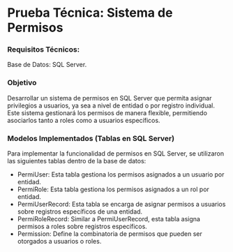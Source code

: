 # Prueba Técnica: Sistema de Permisos

### Requisitos Técnicos:
Base de Datos: SQL Server.

### Objetivo
Desarrollar un sistema de permisos en SQL Server que permita asignar privilegios a usuarios, ya sea a nivel de entidad o por registro individual. Este sistema gestionará los permisos de manera flexible, permitiendo asociarlos tanto a roles como a usuarios específicos.

### Modelos Implementados (Tablas en SQL Server)
Para implementar la funcionalidad de permisos en SQL Server, se utilizaron las siguientes tablas dentro de la base de datos:

- PermiUser: Esta tabla gestiona los permisos asignados a un usuario por entidad.
- PermiRole: Esta tabla gestiona los permisos asignados a un rol por entidad.
- PermiUserRecord: Esta tabla se encarga de asignar permisos a usuarios sobre registros específicos de una entidad.
- PermiRoleRecord: Similar a PermiUserRecord, esta tabla asigna permisos a roles sobre registros específicos.
- Permission: Define la combinatoria de permisos que pueden ser otorgados a usuarios o roles.
